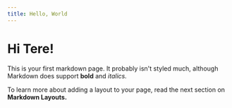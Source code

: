```yaml
---
title: Hello, World
---
```


# Hi Tere!

This is your first markdown page. It probably isn't styled much, although
Markdown does support **bold** and _italics._

To learn more about adding a layout to your page, read the next section on
**Markdown Layouts.**

